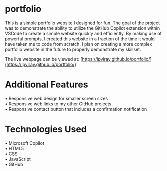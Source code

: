 # portfolio
This is a simple portfolio website I designed for fun. The goal of the project was to demonstrate the ability to utilize the GitHub Copilot extension within VSCode to create a simple website quickly and efficiently. By making use of powerful prompts, I created this website in a fraction of the time it would have taken me to code from scratch. I plan on creating a more complex portfolio website in the future to properly demonstrate my skillset.<br/>

The live webpage can be viewed at: [https://lpviray.github.io/portfolio/](https://lpviray.github.io/portfolio/)
 
# Additional Features
 • Responsive web design for smaller screen sizes<br/>
 • Responsive web links to my other GitHub projects<br/>
 • Responsive contact button that includes a confirmation notification<br/>

 # Technologies Used
 • Microsoft Copilot<br/>
 • HTML5<br/>
 • CSS<br/>
 • JavaScript<br/>
 • GitHub<br/>
